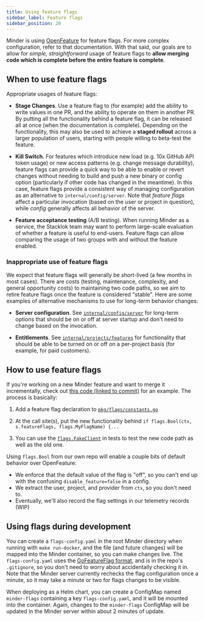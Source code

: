 ```yaml
---
title: Using feature flags
sidebar_label: Feature flags
sidebar_position: 20
---
```


Minder is using [OpenFeature](https://openfeature.dev/) for feature flags. For
more complex configuration, refer to that documentation. With that said, our
goals are to allow for _simple, straightforward_ usage of feature flags to
**allow merging code which is complete before the entire feature is complete**.

## When to use feature flags

Appropriate usages of feature flags:

- **Stage Changes**. Use a feature flag to (for example) add the ability to
  write values in one PR, and the ability to operate on them in another PR. By
  putting all the functionality behind a feature flag, it can be released all at
  once (when the documentation is complete). Depending on the functionality,
  this may also be used to achieve a **staged rollout** across a larger
  population of users, starting with people willing to beta-test the feature.

- **Kill Switch**. For features which introduce new load (e.g. 10x GitHub API
  token usage) or new access patterns (e.g. change message durability), feature
  flags can provide a quick way to be able to enable or revert changes without
  needing to build and push a new binary or config option (particularly if other
  code has changed in the meantime). In this case, feature flags provide a
  consistent way of managing configuration as an alternative to
  `internal/config/server`. Note that _feature flags_ affect a particular
  invocation (based on the user or project in question), while _config_
  generally affects all behavior of the server.

- **Feature acceptance testing** (A/B testing). When running Minder as a
  service, the Stacklok team may want to perform large-scale evaluation of
  whether a feature is useful to end-users. Feature flags can allow comparing
  the usage of two groups with and without the feature enabled.

### Inappropriate use of feature flags

We expect that feature flags will generally be short-lived (a few months in most
cases). There are costs (testing, maintenance, complexity, and general
opportunity costs) to maintaining two code paths, so we aim to retire feature
flags once the feature is considered "stable". Here are some examples of
alternative mechanisms to use for long-term behavior changes:

- **Server configuration**. See
  [`internal/config/server`](https://github.com/mindersec/minder/tree/main/internal/config/server)
  for long-term options that should be on or off at server startup and don't
  need to change based on the invocation.

- **Entitlements**. See
  [`internal/projects/features`](https://github.com/mindersec/minder/tree/main/internal/projects/features)
  for functionality that should be able to be turned on or off on a per-project
  basis (for example, for paid customers).

## How to use feature flags

If you're working on a new Minder feature and want to merge it incrementally,
check out
[this code (linked to commit)](https://github.com/mindersec/minder/blob/d8f7d5709540bd33a2200adc2dbd330bbeceae86/internal/controlplane/handlers_authz.go#L222)
for an example. The process is basically:

1. Add a feature flag declaration to
   [`pkg/flags/constants.go`](https://github.com/mindersec/minder/blob/main/pkg/flags/constants.go)

1. At the call site(s), put the new functionality behind
   `if flags.Bool(ctx, s.featureFlags, flags.MyFlagName) {...`

1. You can use the
   [`flags.FakeClient`](https://github.com/mindersec/minder/blob/main/pkg/flags/test_client.go)
   in tests to test the new code path as well as the old one.

Using `flags.Bool` from our own repo will enable a couple bits of default
behavior over OpenFeature:

- We enforce that the default value of the flag is "off", so you can't end up
  with the confusing `disable_feature=false` in a config.
- We extract the user, project, and provider from `ctx`, so you don't need to.
- Eventually, we'll also record the flag settings in our telemetry records (WIP)

## Using flags during development

You can create a `flags-config.yaml` in the root Minder directory when running
with `make run-docker`, and the file (and future changes) will be mapped into
the Minder container, so you can make changes live. The `flags-config.yaml` uses
the
[GoFeatureFlag format](https://gofeatureflag.org/docs/configure_flag/flag_format),
and is in the repo's `.gitignore`, so you don't need to worry about accidentally
checking it in. Note that the Minder server currently rechecks the flag
configuration once a minute, so it may take a minute or two for flags changes to
be visible.

When deploying as a Helm chart, you can create a ConfigMap named `minder-flags`
containing a key `flags-config.yaml`, and it will be mounted into the container.
Again, changes to the `minder-flags` ConfigMap will be updated in the Minder
server within about 2 minutes of update.
